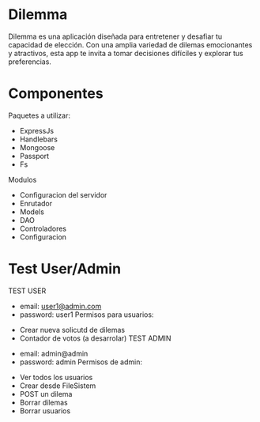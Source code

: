 
# Dilemma

Dilemma es una aplicación diseñada para entretener y desafiar tu capacidad de elección. Con una amplia variedad de dilemas emocionantes y atractivos, esta app te invita a tomar decisiones difíciles y explorar tus preferencias.

# Componentes
Paquetes a utilizar:
* ExpressJs
* Handlebars
* Mongoose
* Passport
* Fs

Modulos
* Configuracion del servidor
* Enrutador
* Models
* DAO
* Controladores
* Configuracion

# Test User/Admin
TEST USER
* email: user1@admin.com
* password: user1
Permisos para usuarios:
- Crear nueva solicutd de dilemas 
- Contador de votos (a desarrolar)
TEST ADMIN 
* email: admin@admin
* password: admin
Permisos de admin:
- Ver todos los usuarios
- Crear desde FileSistem
- POST un dilema
- Borrar dilemas
- Borrar usuarios

